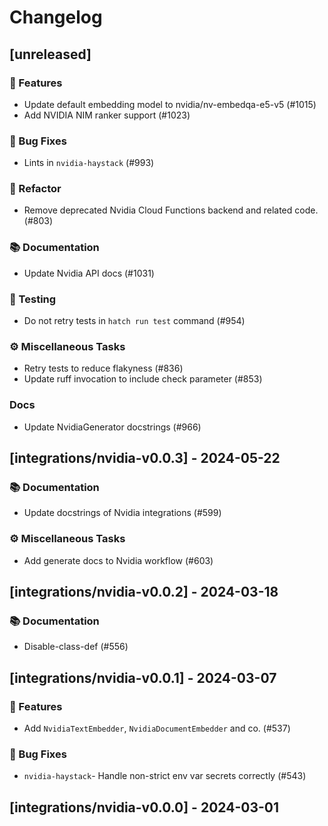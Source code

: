 # Changelog

## [unreleased]

### 🚀 Features

- Update default embedding model to nvidia/nv-embedqa-e5-v5 (#1015)
- Add NVIDIA NIM ranker support (#1023)

### 🐛 Bug Fixes

- Lints in `nvidia-haystack` (#993)

### 🚜 Refactor

- Remove deprecated Nvidia Cloud Functions backend and related code. (#803)

### 📚 Documentation

- Update Nvidia API docs (#1031)

### 🧪 Testing

- Do not retry tests in `hatch run test` command (#954)

### ⚙️ Miscellaneous Tasks

- Retry tests to reduce flakyness (#836)
- Update ruff invocation to include check parameter (#853)

### Docs

- Update NvidiaGenerator docstrings (#966)

## [integrations/nvidia-v0.0.3] - 2024-05-22

### 📚 Documentation

- Update docstrings of Nvidia integrations (#599)

### ⚙️ Miscellaneous Tasks

- Add generate docs to Nvidia workflow (#603)

## [integrations/nvidia-v0.0.2] - 2024-03-18

### 📚 Documentation

- Disable-class-def (#556)

## [integrations/nvidia-v0.0.1] - 2024-03-07

### 🚀 Features

- Add `NvidiaTextEmbedder`, `NvidiaDocumentEmbedder` and co. (#537)

### 🐛 Bug Fixes

- `nvidia-haystack`- Handle non-strict env var secrets correctly (#543)

## [integrations/nvidia-v0.0.0] - 2024-03-01

<!-- generated by git-cliff -->
